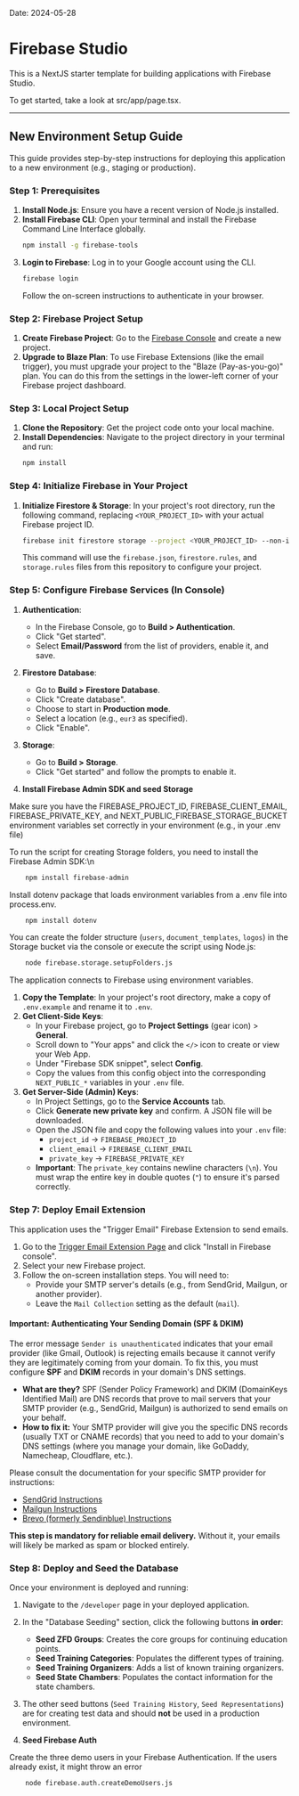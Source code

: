 
Date: 2024-05-28

# Firebase Studio

This is a NextJS starter template for building applications with Firebase Studio.

To get started, take a look at src/app/page.tsx.

---

## New Environment Setup Guide

This guide provides step-by-step instructions for deploying this application to a new environment (e.g., staging or production).

### Step 1: Prerequisites

1.  **Install Node.js**: Ensure you have a recent version of Node.js installed.
2.  **Install Firebase CLI**: Open your terminal and install the Firebase Command Line Interface globally.
    ```bash
    npm install -g firebase-tools
    ```
3.  **Login to Firebase**: Log in to your Google account using the CLI.
    ```bash
    firebase login
    ```
    Follow the on-screen instructions to authenticate in your browser.

### Step 2: Firebase Project Setup

1.  **Create Firebase Project**: Go to the [Firebase Console](https://console.firebase.google.com/) and create a new project.
2.  **Upgrade to Blaze Plan**: To use Firebase Extensions (like the email trigger), you must upgrade your project to the "Blaze (Pay-as-you-go)" plan. You can do this from the settings in the lower-left corner of your Firebase project dashboard.

### Step 3: Local Project Setup

1.  **Clone the Repository**: Get the project code onto your local machine.
2.  **Install Dependencies**: Navigate to the project directory in your terminal and run:
    ```bash
    npm install
    ```

### Step 4: Initialize Firebase in Your Project

1.  **Initialize Firestore & Storage**: In your project's root directory, run the following command, replacing `<YOUR_PROJECT_ID>` with your actual Firebase project ID.
    ```bash
    firebase init firestore storage --project <YOUR_PROJECT_ID> --non-interactive
    ```
    This command will use the `firebase.json`, `firestore.rules`, and `storage.rules` files from this repository to configure your project.

### Step 5: Configure Firebase Services (In Console)

1.  **Authentication**:
    *   In the Firebase Console, go to **Build > Authentication**.
    *   Click "Get started".
    *   Select **Email/Password** from the list of providers, enable it, and save.

2.  **Firestore Database**:
    *   Go to **Build > Firestore Database**.
    *   Click "Create database".
    *   Choose to start in **Production mode**.
    *   Select a location (e.g., `eur3` as specified).
    *   Click "Enable".

3.  **Storage**:
    *   Go to **Build > Storage**.
    *   Click "Get started" and follow the prompts to enable it.
    
4. **Install Firebase Admin SDK and seed Storage**

Make sure you have the FIREBASE_PROJECT_ID, FIREBASE_CLIENT_EMAIL, FIREBASE_PRIVATE_KEY, and NEXT_PUBLIC_FIREBASE_STORAGE_BUCKET environment variables set correctly in your environment (e.g., in your .env file)

To run the script for creating Storage folders, you need to install the Firebase Admin SDK:\n

```bash
    npm install firebase-admin
```
Install dotenv package that loads environment variables from a .env file into process.env.


```bash
    npm install dotenv
```
You can create the folder structure (`users`, `document_templates`, `logos`) in the Storage bucket via the console or execute the script using Node.js:

```bash
    node firebase.storage.setupFolders.js
```


The application connects to Firebase using environment variables.

1.  **Copy the Template**: In your project's root directory, make a copy of `.env.example` and rename it to `.env`.
2.  **Get Client-Side Keys**:
    *   In your Firebase project, go to **Project Settings** (gear icon) > **General**.
    *   Scroll down to "Your apps" and click the `</>` icon to create or view your Web App.
    *   Under "Firebase SDK snippet", select **Config**.
    *   Copy the values from this config object into the corresponding `NEXT_PUBLIC_*` variables in your `.env` file.
3.  **Get Server-Side (Admin) Keys**:
    *   In Project Settings, go to the **Service Accounts** tab.
    *   Click **Generate new private key** and confirm. A JSON file will be downloaded.
    *   Open the JSON file and copy the following values into your `.env` file:
        *   `project_id` -> `FIREBASE_PROJECT_ID`
        *   `client_email` -> `FIREBASE_CLIENT_EMAIL`
        *   `private_key` -> `FIREBASE_PRIVATE_KEY`
    *   **Important**: The `private_key` contains newline characters (`\n`). You must wrap the entire key in double quotes (`"`) to ensure it's parsed correctly.

### Step 7: Deploy Email Extension

This application uses the "Trigger Email" Firebase Extension to send emails.

1.  Go to the [Trigger Email Extension Page](https://firebase.google.com/products/extensions/firebase-email-generator) and click "Install in Firebase console".
2.  Select your new Firebase project.
3.  Follow the on-screen installation steps. You will need to:
    *   Provide your SMTP server's details (e.g., from SendGrid, Mailgun, or another provider).
    *   Leave the `Mail Collection` setting as the default (`mail`).

#### Important: Authenticating Your Sending Domain (SPF & DKIM)

The error message `Sender is unauthenticated` indicates that your email provider (like Gmail, Outlook) is rejecting emails because it cannot verify they are legitimately coming from your domain. To fix this, you must configure **SPF** and **DKIM** records in your domain's DNS settings.

*   **What are they?** SPF (Sender Policy Framework) and DKIM (DomainKeys Identified Mail) are DNS records that prove to mail servers that your SMTP provider (e.g., SendGrid, Mailgun) is authorized to send emails on your behalf.
*   **How to fix it:** Your SMTP provider will give you the specific DNS records (usually TXT or CNAME records) that you need to add to your domain's DNS settings (where you manage your domain, like GoDaddy, Namecheap, Cloudflare, etc.).

Please consult the documentation for your specific SMTP provider for instructions:
*   [SendGrid Instructions](https://docs.sendgrid.com/ui/account-and-settings/how-to-set-up-domain-authentication)
*   [Mailgun Instructions](https://documentation.mailgun.com/en/latest/user_manual.html#verifying-your-domain)
*   [Brevo (formerly Sendinblue) Instructions](https://help.brevo.com/hc/en-us/articles/200227202-Authenticate-your-domain-to-improve-the-deliverability-of-your-emails-SPF-DKIM-DMARC-)

**This step is mandatory for reliable email delivery.** Without it, your emails will likely be marked as spam or blocked entirely.


### Step 8: Deploy and Seed the Database

Once your environment is deployed and running:

1.  Navigate to the `/developer` page in your deployed application.
2.  In the "Database Seeding" section, click the following buttons **in order**:
    *   **Seed ZFD Groups**: Creates the core groups for continuing education points.
    *   **Seed Training Categories**: Populates the different types of training.
    *   **Seed Training Organizers**: Adds a list of known training organizers.
    *   **Seed State Chambers**: Populates the contact information for the state chambers.
3.  The other seed buttons (`Seed Training History`, `Seed Representations`) are for creating test data and should **not** be used in a production environment.

4. **Seed Firebase Auth**

Create the three demo users in your Firebase Authentication. If the users already exist, it might throw an error

```bash
    node firebase.auth.createDemoUsers.js
```
